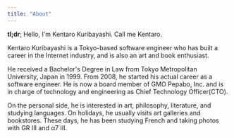 ```yaml
---
title: "About"
---
```


**tl;dr**; Hello, I'm Kentaro Kuribayashi. Call me Kentaro.

Kentaro Kuribayashi is a Tokyo-based software engineer who has built a career in the Internet industry, and is also an art and book enthusiast.

He received a Bachelor's Degree in Law from Tokyo Metropolitan University, Japan in 1999. From 2008, he started his actual career as a software engineer. He is now a board member of GMO Pepabo, Inc. and is in charge of technology and engineering as Chief Technology Officer(CTO).

On the personal side, he is interested in art, philosophy, literature, and studying languages. On holidays, he usually visits art galleries and bookstores. These days, he has been studying French and taking photos with GR III and α7 III.
